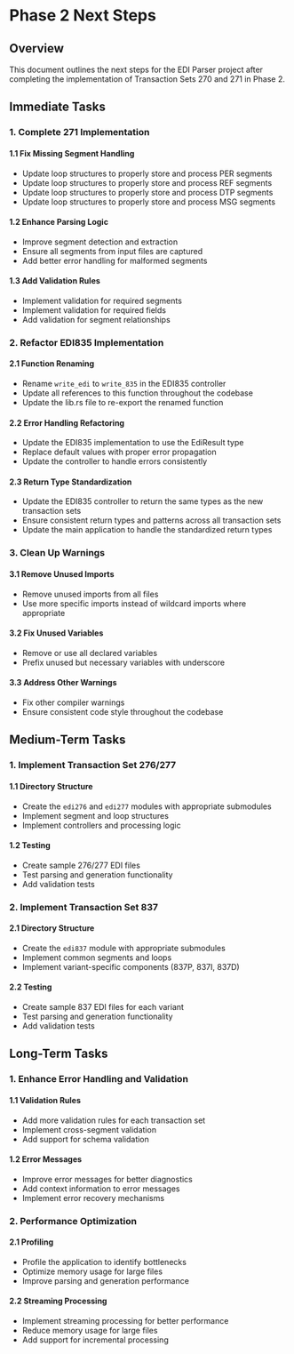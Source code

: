 # Phase 2 Next Steps

## Overview

This document outlines the next steps for the EDI Parser project after completing the implementation of Transaction Sets 270 and 271 in Phase 2.

## Immediate Tasks

### 1. Complete 271 Implementation

#### 1.1 Fix Missing Segment Handling
- Update loop structures to properly store and process PER segments
- Update loop structures to properly store and process REF segments
- Update loop structures to properly store and process DTP segments
- Update loop structures to properly store and process MSG segments

#### 1.2 Enhance Parsing Logic
- Improve segment detection and extraction
- Ensure all segments from input files are captured
- Add better error handling for malformed segments

#### 1.3 Add Validation Rules
- Implement validation for required segments
- Implement validation for required fields
- Add validation for segment relationships

### 2. Refactor EDI835 Implementation

#### 2.1 Function Renaming
- Rename `write_edi` to `write_835` in the EDI835 controller
- Update all references to this function throughout the codebase
- Update the lib.rs file to re-export the renamed function

#### 2.2 Error Handling Refactoring
- Update the EDI835 implementation to use the EdiResult type
- Replace default values with proper error propagation
- Update the controller to handle errors consistently

#### 2.3 Return Type Standardization
- Update the EDI835 controller to return the same types as the new transaction sets
- Ensure consistent return types and patterns across all transaction sets
- Update the main application to handle the standardized return types

### 3. Clean Up Warnings

#### 3.1 Remove Unused Imports
- Remove unused imports from all files
- Use more specific imports instead of wildcard imports where appropriate

#### 3.2 Fix Unused Variables
- Remove or use all declared variables
- Prefix unused but necessary variables with underscore

#### 3.3 Address Other Warnings
- Fix other compiler warnings
- Ensure consistent code style throughout the codebase

## Medium-Term Tasks

### 1. Implement Transaction Set 276/277

#### 1.1 Directory Structure
- Create the `edi276` and `edi277` modules with appropriate submodules
- Implement segment and loop structures
- Implement controllers and processing logic

#### 1.2 Testing
- Create sample 276/277 EDI files
- Test parsing and generation functionality
- Add validation tests

### 2. Implement Transaction Set 837

#### 2.1 Directory Structure
- Create the `edi837` module with appropriate submodules
- Implement common segments and loops
- Implement variant-specific components (837P, 837I, 837D)

#### 2.2 Testing
- Create sample 837 EDI files for each variant
- Test parsing and generation functionality
- Add validation tests

## Long-Term Tasks

### 1. Enhance Error Handling and Validation

#### 1.1 Validation Rules
- Add more validation rules for each transaction set
- Implement cross-segment validation
- Add support for schema validation

#### 1.2 Error Messages
- Improve error messages for better diagnostics
- Add context information to error messages
- Implement error recovery mechanisms

### 2. Performance Optimization

#### 2.1 Profiling
- Profile the application to identify bottlenecks
- Optimize memory usage for large files
- Improve parsing and generation performance

#### 2.2 Streaming Processing
- Implement streaming processing for better performance
- Reduce memory usage for large files
- Add support for incremental processing
